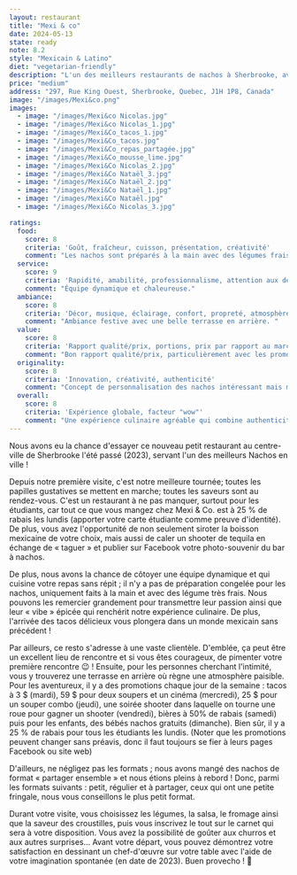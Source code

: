 ```yaml
---
layout: restaurant
title: "Mexi & co"
date: 2024-05-13
state: ready
note: 8.2
style: "Mexicain & Latino"
diet: "vegetarian-friendly"
description: "L'un des meilleurs restaurants de nachos à Sherbrooke, avec une ambiance festive et des promotions alléchantes !"
price: "medium"
address: "297, Rue King Ouest, Sherbrooke, Quebec, J1H 1P8, Canada"
image: "/images/Mexi&co.png"
images:
  - image: "/images/Mexi&co Nicolas.jpg"
  - image: "/images/Mexi&co Nicolas_1.jpg"
  - image: "/images/Mexi&Co_tacos_1.jpg"
  - image: "/images/Mexi&Co_tacos.jpg"
  - image: "/images/Mexi&Co_repas_partagée.jpg"
  - image: "/images/Mexi&Co_mousse_lime.jpg"
  - image: "/images/Mexi&Co Nicolas_2.jpg"
  - image: "/images/Mexi&Co Nataël_3.jpg"
  - image: "/images/Mexi&Co Nataël_2.jpg"
  - image: "/images/Mexi&Co Nataël_1.jpg"
  - image: "/images/Mexi&Co Nataël.jpg"
  - image: "/images/Mexi&Co Nicolas_3.jpg"

ratings:
  food:
    score: 8
    criteria: 'Goût, fraîcheur, cuisson, présentation, créativité'
    comment: "Les nachos sont préparés à la main avec des légumes frais, et les tacos sont délicieux. La présentation est attrayante et les saveurs sont authentiques."
  service:
    score: 9
    criteria: 'Rapidité, amabilité, professionnalisme, attention aux détails'
    comment: "Équipe dynamique et chaleureuse."
  ambiance:
    score: 8
    criteria: 'Décor, musique, éclairage, confort, propreté, atmosphère générale'
    comment: "Ambiance festive avec une belle terrasse en arrière. "
  value:
    score: 8
    criteria: 'Rapport qualité/prix, portions, prix par rapport au marché'
    comment: "Bon rapport qualité/prix, particulièrement avec les promotions étudiantes. Prix réguliers un peu élevés."
  originality:
    score: 8
    criteria: 'Innovation, créativité, authenticité'
    comment: "Concept de personnalisation des nachos intéressant mais menu parfois répétitif. Mais avec des promotions créatives."
  overall:
    score: 8
    criteria: 'Expérience globale, facteur "wow"'
    comment: "Une expérience culinaire agréable qui combine authenticité et convivialité."
---
```




Nous avons eu la chance d'essayer ce nouveau petit restaurant au centre-ville de Sherbrooke l'été passé (2023), servant l'un des meilleurs Nachos en ville !

Depuis notre première visite, c'est notre meilleure tournée; toutes les papilles gustatives se mettent en marche; toutes les saveurs sont au rendez-vous. C'est un restaurant à ne pas manquer, surtout pour les étudiants, car tout ce que vous mangez chez Mexi &amp; Co. est à 25 % de rabais les lundis (apporter votre carte étudiante comme preuve d'identité). De plus, vous avez l'opportunité de non seulement siroter la boisson mexicaine de votre choix, mais aussi de caler un shooter de tequila en échange de « taguer » et publier sur Facebook votre photo-souvenir du bar à nachos.

De plus, nous avons la chance de côtoyer une équipe dynamique et qui cuisine votre repas sans répit ; il n'y a pas de préparation congelée pour les nachos, uniquement faits à la main et avec des légume très frais. Nous pouvons les remercier grandement pour transmettre leur passion ainsi que leur « vibe » épicée qui renchérit notre expérience culinaire. De plus, l'arrivée des tacos délicieux vous plongera dans un monde mexicain sans précédent !

Par ailleurs, ce resto s'adresse à une vaste clientèle. D'emblée, ça peut être un excellent lieu de rencontre et si vous êtes courageux, de pimenter votre première rencontre 😉 ! Ensuite, pour les personnes cherchant l'intimité, vous y trouverez une terrasse en arrière où règne une atmosphère paisible. Pour les aventureux, il y a des promotions chaque jour de la semaine : tacos à 3 $ (mardi), 59 $ pour deux soupers et un cinéma (mercredi), 25 $ pour un souper combo (jeudi), une soirée shooter dans laquelle on tourne une roue pour gagner un shooter (vendredi), bières à 50% de rabais (samedi) puis pour les enfants, des bébés nachos gratuits (dimanche). Bien sûr, il y a 25 % de rabais pour tous les étudiants les lundis. (Noter que les promotions peuvent changer sans préavis, donc il faut toujours se fier à leurs pages Facebook ou site web)

D'ailleurs, ne négligez pas les formats ; nous avons mangé des nachos de format « partager ensemble » et nous étions pleins à rebord ! Donc, parmi les formats suivants : petit, régulier et à partager, ceux qui ont une petite fringale, nous vous conseillons le plus petit format.

Durant votre visite, vous choisissez les légumes, la salsa, le fromage ainsi que la saveur des croustilles, puis vous inscrivez le tout sur le carnet qui sera à votre disposition. Vous avez la possibilité de goûter aux churros et aux autres surprises… Avant votre départ, vous pouvez démontrez votre satisfaction en dessinant un chef-d'œuvre sur votre table avec l'aide de votre imagination spontanée (en date de 2023). Buen provecho ! 🙂